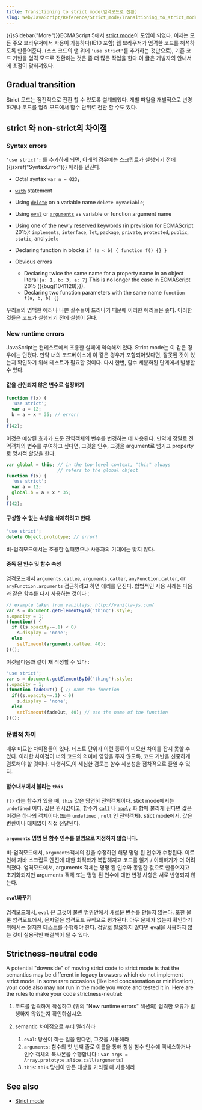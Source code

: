 ```yaml
---
title: Transitioning to strict mode(엄격모드로 전환)
slug: Web/JavaScript/Reference/Strict_mode/Transitioning_to_strict_mode
---
```

{{jsSidebar("More")}}ECMAScript 5에서 [strict mode](/en-US/docs/JavaScript/Strict_mode)이 도입이 되었다. 이제는 모든 주요 브라우저에서 사용이 가능하다(IE10 포함) 웹 브라우저가 엄격한 코드를 해석하도록 만들어준다. (소스 코드의 맨 위에 `'use strict'`를 추가하는 것만으로), 기존 코드 기반을 엄격 모드로 전환하는 것은 좀 더 많은 작업을 한다.이 글은 개발자의 안내서에 초점이 맞춰져있다.

## Gradual transition

Strict 모드는 점진적으로 전환 할 수 있도록 설계되었다. 개별 파일을 개별적으로 변경하거나 코드를 엄격 모드에서 함수 단위로 전환 할 수도 있다.

## strict 와 non-strict의 차이점

### Syntax errors

`'use strict';` 를 추가하게 되면, 아래의 경우에는 스크립트가 실행되기 전에{{jsxref("SyntaxError")}} 에러를 던진다.

- Octal syntax `var n = 023;`
- [`with`](/en-US/docs/Web/JavaScript/Reference/Statements/with) statement
- Using [`delete`](/en-US/docs/Web/JavaScript/Reference/Operators/delete) on a variable name `delete myVariable`;
- Using [`eval`](/en-US/docs/Web/JavaScript/Reference/Global_Objects/eval) or [`arguments`](/en-US/docs/Web/JavaScript/Reference/Functions/arguments) as variable or function argument name
- Using one of the newly [reserved keywords](/en-US/docs/Web/JavaScript/Reference/Lexical_grammar#Keywords) (in prevision for ECMAScript 2015): `implements`, `interface`, `let`, `package`, `private`, `protected`, `public`, `static`, and `yield`
- Declaring function in blocks `if (a < b) { function f() {} }`
- Obvious errors

  - Declaring twice the same name for a property name in an object literal `{a: 1, b: 3, a: 7}` This is no longer the case in ECMAScript 2015 ({{bug(1041128)}}).
  - Declaring two function parameters with the same name `function f(a, b, b) {}`

우리들의 명백한 에러나 나쁜 실수들이 드러나기 때문에 이러한 에러들은 좋다. 이러한 것들은 코드가 실행되기 전에 실행이 된다.

### New runtime errors

JavaScript는 컨테스트에서 조용한 실패에 익숙해져 있다. Strict mode는 이 같은 경우에는 던졌다. 만약 너의 코드베이스에 이 같은 경우가 포함되어있다면, 잘못된 것이 있는지 확인하기 위해 테스트가 필요할 것이다. 다시 한번, 함수 세분화된 단계에서 발생할 수 있다.

#### 값을 선언되지 않은 변수로 설정하기

```js
function f(x) {
  'use strict';
  var a = 12;
  b = a + x * 35; // error!
}
f(42);
```

이것은 예상된 효과가 드문 전역객체의 변수를 변경하는 데 사용된다. 만약에 정말로 전역객체의 변수를 부여하고 싶다면, 그것을 인수, 그것을 argument로 넘기고 property로 명시적 할당을 한다.

```js
var global = this; // in the top-level context, "this" always
                   // refers to the global object
function f(x) {
  'use strict';
  var a = 12;
  global.b = a + x * 35;
}
f(42);
```

#### 구성할 수 없는 속성을 삭제하려고 한다.

```js
'use strict';
delete Object.prototype; // error!
```

비-엄격모드에서는 조용한 실패였으나 사용자의 기대에는 맞지 않다.

#### 중독 된 인수 및 함수 속성

엄격모드에서 `arguments.callee`, `arguments.caller`, `anyFunction.caller`, or `anyFunction.arguments` 접근하려고 하면 에러를 던진다. 합법적인 사용 사례는 다음과 같은 함수를 다시 사용하는 것이다 :

```js
// example taken from vanillajs: http://vanilla-js.com/
var s = document.getElementById('thing').style;
s.opacity = 1;
(function() {
  if ((s.opacity-=.1) < 0)
    s.display = 'none';
  else
    setTimeout(arguments.callee, 40);
})();
```

이것을다음과 같이 재 작성할 수 있다 :

```js
'use strict';
var s = document.getElementById('thing').style;
s.opacity = 1;
(function fadeOut() { // name the function
  if((s.opacity-=.1) < 0)
    s.display = 'none';
  else
    setTimeout(fadeOut, 40); // use the name of the function
})();
```

### 문법적 차이

매우 미묘한 차이점들이 있다. 테스트 단위가 이런 종류의 미묘한 차이를 잡지 못할 수 있다. 이러한 차이점이 너의 코드의 의미에 영향을 주지 않도록, 코드 기반을 신중하게 검토해야 할 것이다. 다행히도,이 세심한 검토는 함수 세분성을 점차적으로 줄일 수 있다.

#### 함수내부에서 불리는 `this`

`f()` 라는 함수가 있을 때, `this` 값은 당연히 전역객체이다. stict mode에서는 `undefined` 이다. 값은 원시값이고, 함수가 [`call`](/en-US/docs/Web/JavaScript/Reference/Global_Objects/Function/call) 나 [`apply`](/en-US/docs/Web/JavaScript/Reference/Global_Objects/Function/apply) 화 함께 불리게 된다면 값은 이것은 하나의 객체이다.(또는 `undefined` , `null` 인 전역객체). stict mode에서, 값은 변환이나 대체없이 직접 전달된다.

#### `arguments` 명명 된 함수 인수를 별명으로 지정하지 않습니다.

비-엄격모드에서, `arguments`객체의 값을 수정하면 해당 명명 된 인수가 수정된다. 이로 인해 자바 스크립트 엔진에 대한 최적화가 복잡해지고 코드를 읽기 / 이해하기가 더 어려워졌다. 엄격모드에서, arguments 객체는 명명 된 인수와 동일한 값으로 만들어지고 초기화되지만 arguments 객체 또는 명명 된 인수에 대한 변경 사항은 서로 반영되지 않는다.

#### `eval`바꾸기

엄격모드에서, `eval` 은 그것이 불린 범위안에서 새로운 변수를 만들지 않는다. 또한 물론 엄격모드에서, 문자열은 엄격모드 규칙으로 평가된다. 아무 문제가 없는지 확인하기 위해서는 철저한 테스트를 수행해야 한다. 정말로 필요하지 않다면 eval을 사용하지 않는 것이 실용적인 해결책이 될 수 있다.

## Strictness-neutral code

A potential "downside" of moving strict code to strict mode is that the semantics may be different in legacy browsers which do not implement strict mode. In some rare occasions (like bad concatenation or minification), your code also may not run in the mode you wrote and tested it in. Here are the rules to make your code strictness-neutral:

1. 코드를 엄격하게 작성하고 (위의 "New runtime errors" 섹션의) 엄격한 오류가 발생하지 않았는지 확인하십시오.
2. semantic 차이점으로 부터 멀리하라

    1. `eval`: 당신이 하는 일을 안다면, 그것을 사용해라
    2. `arguments`: 함수의 첫 번째 줄로 이름을 통해 항상 함수 인수에 액세스하거나 인수 객체의 복사본을 수행합니다 :
        `var args = Array.prototype.slice.call(arguments)`
    3. `this`: `this` 당신이 만든 대상을 가리킬 때 사용해라

## See also

- [Strict mode](/en-US/docs/Web/JavaScript/Reference/Strict_mode)

